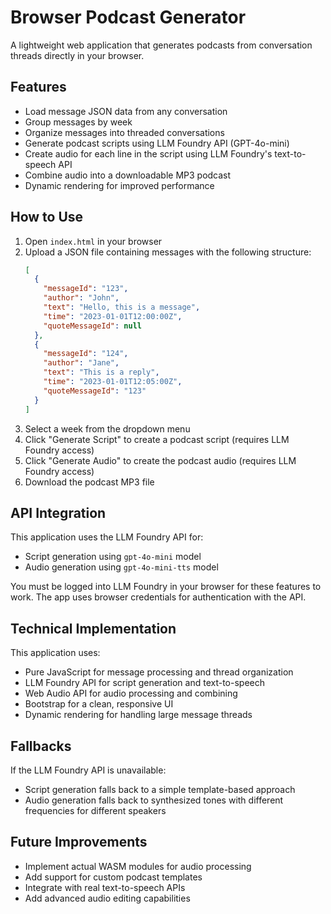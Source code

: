 # Browser Podcast Generator

A lightweight web application that generates podcasts from conversation threads directly in your browser.

## Features

- Load message JSON data from any conversation
- Group messages by week
- Organize messages into threaded conversations
- Generate podcast scripts using LLM Foundry API (GPT-4o-mini)
- Create audio for each line in the script using LLM Foundry's text-to-speech API
- Combine audio into a downloadable MP3 podcast
- Dynamic rendering for improved performance

## How to Use

1. Open `index.html` in your browser
2. Upload a JSON file containing messages with the following structure:
   ```json
   [
     {
       "messageId": "123",
       "author": "John",
       "text": "Hello, this is a message",
       "time": "2023-01-01T12:00:00Z",
       "quoteMessageId": null
     },
     {
       "messageId": "124",
       "author": "Jane",
       "text": "This is a reply",
       "time": "2023-01-01T12:05:00Z",
       "quoteMessageId": "123"
     }
   ]
   ```
3. Select a week from the dropdown menu
4. Click "Generate Script" to create a podcast script (requires LLM Foundry access)
5. Click "Generate Audio" to create the podcast audio (requires LLM Foundry access)
6. Download the podcast MP3 file

## API Integration

This application uses the LLM Foundry API for:
- Script generation using `gpt-4o-mini` model
- Audio generation using `gpt-4o-mini-tts` model

You must be logged into LLM Foundry in your browser for these features to work. The app uses browser credentials for authentication with the API.

## Technical Implementation

This application uses:
- Pure JavaScript for message processing and thread organization
- LLM Foundry API for script generation and text-to-speech
- Web Audio API for audio processing and combining
- Bootstrap for a clean, responsive UI
- Dynamic rendering for handling large message threads

## Fallbacks

If the LLM Foundry API is unavailable:
- Script generation falls back to a simple template-based approach
- Audio generation falls back to synthesized tones with different frequencies for different speakers

## Future Improvements

- Implement actual WASM modules for audio processing
- Add support for custom podcast templates
- Integrate with real text-to-speech APIs
- Add advanced audio editing capabilities 